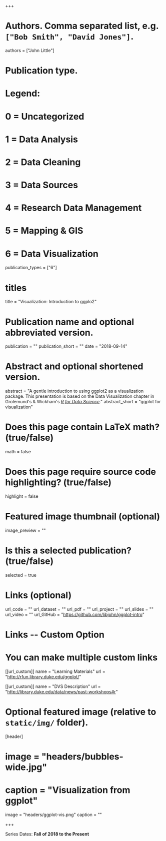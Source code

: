 +++

# Authors. Comma separated list, e.g. `["Bob Smith", "David Jones"]`.
authors = ["John Little"]

# Publication type.
# Legend:
# 0 = Uncategorized
# 1 = Data Analysis
# 2 = Data Cleaning
# 3 = Data Sources
# 4 = Research Data Management
# 5 = Mapping & GIS
# 6 = Data Visualization
publication_types = ["6"]

# titles
title = "Visualization:  Introduction to ggplo2"

# Publication name and optional abbreviated version.
publication = ""
publication_short = ""
date = "2018-09-14"

# Abstract and optional shortened version.
abstract = "A gentle introduction to using ggplot2 as a visualization package.  This presentation is based on the Data Visualization chapter in Grolemund's & Wickham's [*R for Data Science*](http://r4ds.had.co.nz/data-visualisation.html)."
abstract_short = "ggplot for visualization"

# Does this page contain LaTeX math? (true/false)
math = false

# Does this page require source code highlighting? (true/false)
highlight = false

# Featured image thumbnail (optional)
image_preview = ""

# Is this a selected publication? (true/false)
selected = true

# Links (optional)
url_code = ""
url_dataset = ""
url_pdf = ""
url_project = ""
url_slides = ""
url_video = ""
url_GitHub = "https://github.com/libjohn/ggplot-intro"

# Links -- Custom Option
# You can make multiple custom links
[[url_custom]]
name = "Learning Materials"
url = "http://rfun.library.duke.edu/ggplot/"

[[url_custom]]
name = "DVS Description"
url = "http://library.duke.edu/data/news/past-workshops#r"

# Optional featured image (relative to `static/img/` folder).
[header]
# image = "headers/bubbles-wide.jpg"
# caption = "Visualization from ggplot"
image = "headers/ggplot-vis.png"
caption = ""

+++

Series Dates:
**Fall of 2018 to the Present**
